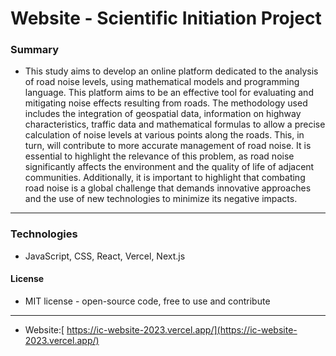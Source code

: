 # Website - Scientific Initiation Project 

### Summary
- This study aims to develop an online platform dedicated to the analysis of road noise levels, using mathematical models and programming language. This platform aims to be an effective tool for evaluating and mitigating noise effects resulting from roads. The methodology used includes the integration of geospatial data, information on highway characteristics, traffic data and mathematical formulas to allow a precise calculation of noise levels at various points along the roads. This, in turn, will contribute to more accurate management of road noise. It is essential to highlight the relevance of this problem, as road noise significantly affects the environment and the quality of life of adjacent communities. Additionally, it is important to highlight that combating road noise is a global challenge that demands innovative approaches and the use of new technologies to minimize its negative impacts.
-------------------------------
### Technologies

- JavaScript, CSS, React, Vercel, Next.js

#### License

- MIT license - open-source code, free to use and contribute

-------------------------------
- Website:[ https://ic-website-2023.vercel.app/](https://ic-website-2023.vercel.app/)
